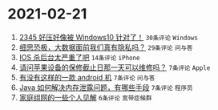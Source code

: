# 2021-02-21

1. [2345 好压好像被 Windows10 针对了！](https://www.v2ex.com/t/754794) `30条评论` `Windows`
1. [细思恐极，大数据面前我们真有隐私吗？](https://www.v2ex.com/t/754778) `29条评论` `问与答`
1. [IOS 杀后台太严重了吧](https://www.v2ex.com/t/754786) `14条评论` `iPhone`
1. [请问苹果设备的保修截止日那一天可以维修吗？](https://www.v2ex.com/t/754793) `7条评论` `Apple`
1. [有没有这样的一款 android 机](https://www.v2ex.com/t/754790) `7条评论` `问与答`
1. [Java 如何解决内存泄露问题，有哪些手段](https://www.v2ex.com/t/754770) `7条评论` `程序员`
1. [家庭组网的一些个人见解](https://www.v2ex.com/t/754783) `6条评论` `宽带症候群`
